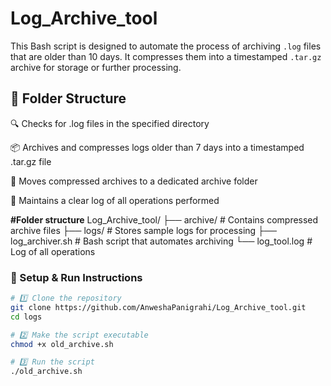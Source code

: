 # Log_Archive_tool

This Bash script is designed to automate the process of archiving `.log` files that are older than 10 days. It compresses them into a timestamped `.tar.gz` archive for storage or further processing.

## 📂 Folder Structure
🔍 Checks for .log files in the specified directory

📦 Archives and compresses logs older than 7 days into a timestamped .tar.gz file

📂 Moves compressed archives to a dedicated archive folder

📜 Maintains a clear log of all operations performed

**#Folder structure**
Log_Archive_tool/
├── archive/               # Contains compressed archive files
├── logs/                  # Stores sample logs for processing
├── log_archiver.sh        # Bash script that automates archiving
└── log_tool.log           # Log of all operations

### 🔧 Setup & Run Instructions

```bash
# 1️⃣ Clone the repository
git clone https://github.com/AnweshaPanigrahi/Log_Archive_tool.git
cd logs

# 2️⃣ Make the script executable
chmod +x old_archive.sh

# 3️⃣ Run the script
./old_archive.sh
```


